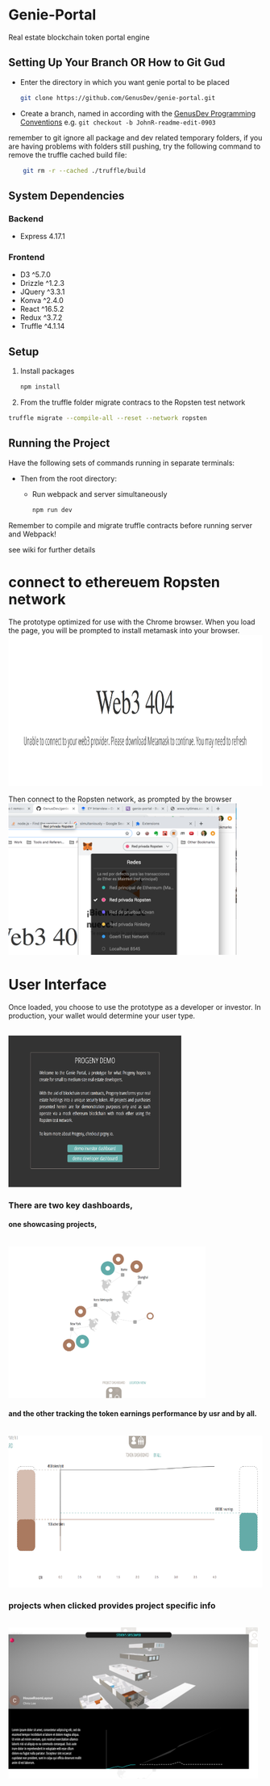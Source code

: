 # Genie-Portal

Real estate blockchain token portal engine

## Setting Up Your Branch OR How to Git Gud

- Enter the directory in which you want genie portal to be placed
    ```bash
    git clone https://github.com/GenusDev/genie-portal.git
    ```
- Create a branch, named in according with the [GenusDev Programming Conventions](https://docs.google.com/document/d/1-PGffrw-B1d9P5A_zfo5gJrW8dK28kqx5j-xxKOMPLY) e.g. `git checkout -b JohnR-readme-edit-0903`

remember to git ignore all package and dev related temporary folders, if you are having problems with folders still pushing, try the following command to remove the truffle cached build file:

```bash
    git rm -r --cached ./truffle/build
   ```

## System Dependencies

### Backend

- Express 4.17.1

### Frontend

- D3 ^5.7.0
- Drizzle ^1.2.3
- JQuery ^3.3.1
- Konva ^2.4.0
- React ^16.5.2
- Redux ^3.7.2
- Truffle ^4.1.14

## Setup

1. Install packages
    ```bash
    npm install
    ```
2. From the truffle folder migrate contracs to the Ropsten test network
  ```bash
  truffle migrate --compile-all --reset --network ropsten
  ```

## Running the Project

Have the following sets of commands running in separate terminals:

- Then from the root directory:

  - Run webpack and server simultaneously 
    ```bash
    npm run dev
    ```

Remember to compile and migrate truffle contracts before running server and Webpack!


see wiki for further details

# connect to ethereuem Ropsten network
The prototype optimized for use with the Chrome browser. 
When you load the page, you will be prompted to install metamask into your browser. 
<br>
<img src="https://github.com/GenusDev/genusdev-assets/blob/master/read_me_images/downloadMetaMaskWarning.png" alt="icon" height="300">

Then connect to the Ropsten network, as prompted by the browser
<br>
<img src="https://github.com/GenusDev/genusdev-assets/blob/master/read_me_images/connectingToRopsten.png" alt="icon" height="300">


# User Interface 
Once loaded, you choose to use the prototype as a developer or investor. In production, your wallet would determine your user type. 

<br>
<img src="https://github.com/GenusDev/genusdev-assets/blob/master/read_me_images/chooseUserType.png" alt="icon" height="300" >


### There are two key dashboards, 

#### one showcasing projects, 
<br>
<img src="https://github.com/GenusDev/genusdev-assets/blob/master/read_me_images/projectGraph.png" alt="icon" height="300">

#### and the other tracking the token earnings performance by usr and by all. 

<br>
<img src="https://github.com/GenusDev/genusdev-assets/blob/master/read_me_images/tokenGraph.png" alt="icon" height="300" >

### projects when clicked provides project specific info 

<br>
<img src="https://github.com/GenusDev/genusdev-assets/blob/master/read_me_images/projectSpecificInfo.png" alt="icon" height="300">
